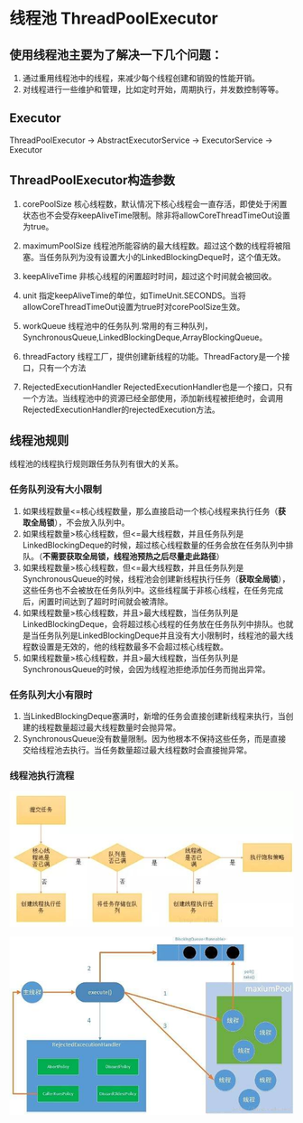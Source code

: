 # 线程池 ThreadPoolExecutor

## 使用线程池主要为了解决一下几个问题：

1.	通过重用线程池中的线程，来减少每个线程创建和销毁的性能开销。
2.	对线程进行一些维护和管理，比如定时开始，周期执行，并发数控制等等。

## Executor
ThreadPoolExecutor -> AbstractExecutorService -> ExecutorService -> Executor

## ThreadPoolExecutor构造参数

1.	corePoolSize
	核心线程数，默认情况下核心线程会一直存活，即使处于闲置状态也不会受存keepAliveTime限制。除非将allowCoreThreadTimeOut设置为true。
	
2.	maximumPoolSize
	线程池所能容纳的最大线程数。超过这个数的线程将被阻塞。当任务队列为没有设置大小的LinkedBlockingDeque时，这个值无效。
	
3.	keepAliveTime
	非核心线程的闲置超时时间，超过这个时间就会被回收。
	
4.	unit
	指定keepAliveTime的单位，如TimeUnit.SECONDS。当将allowCoreThreadTimeOut设置为true时对corePoolSize生效。

5.	workQueue
	线程池中的任务队列.常用的有三种队列，SynchronousQueue,LinkedBlockingDeque,ArrayBlockingQueue。

6.	threadFactory
	线程工厂，提供创建新线程的功能。ThreadFactory是一个接口，只有一个方法
	
7.	RejectedExecutionHandler
	RejectedExecutionHandler也是一个接口，只有一个方法。当线程池中的资源已经全部使用，添加新线程被拒绝时，会调用RejectedExecutionHandler的rejectedExecution方法。
	
	
## 线程池规则

线程池的线程执行规则跟任务队列有很大的关系。

### 任务队列没有大小限制

1.	如果线程数量<=核心线程数量，那么直接启动一个核心线程来执行任务（**获取全局锁**），不会放入队列中。
2.	如果线程数量>核心线程数，但<=最大线程数，并且任务队列是LinkedBlockingDeque的时候，超过核心线程数量的任务会放在任务队列中排队。（**不需要获取全局锁，线程池预热之后尽量走此路径**）
3.	如果线程数量>核心线程数，但<=最大线程数，并且任务队列是SynchronousQueue的时候，线程池会创建新线程执行任务（**获取全局锁**），这些任务也不会被放在任务队列中。这些线程属于非核心线程，在任务完成后，闲置时间达到了超时时间就会被清除。
4.	如果线程数量>核心线程数，并且>最大线程数，当任务队列是LinkedBlockingDeque，会将超过核心线程的任务放在任务队列中排队。也就是当任务队列是LinkedBlockingDeque并且没有大小限制时，线程池的最大线程数设置是无效的，他的线程数最多不会超过核心线程数。
5.	如果线程数量>核心线程数，并且>最大线程数，当任务队列是SynchronousQueue的时候，会因为线程池拒绝添加任务而抛出异常。

### 任务队列大小有限时
1.	当LinkedBlockingDeque塞满时，新增的任务会直接创建新线程来执行，当创建的线程数量超过最大线程数量时会抛异常。
2.	SynchronousQueue没有数量限制。因为他根本不保持这些任务，而是直接交给线程池去执行。当任务数量超过最大线程数时会直接抛异常。

### 线程池执行流程

![threadpoolexecutor](../img/java-threadpoolexecutor-process.jpg) 

![threadpoolexecutor](../img/java-threadpoolexecutor.jpg) 



